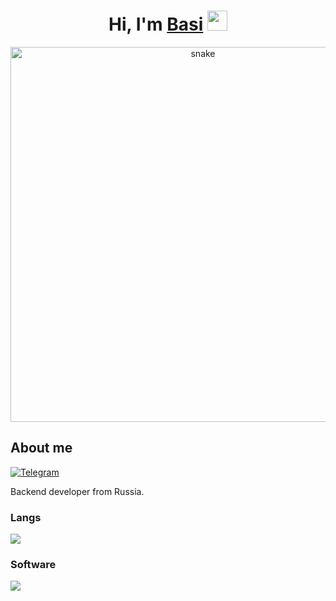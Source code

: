 <h1 align="center">Hi, I'm <a href="https://github.com/DevBasi" target="_blank">Basi</a> 
<img src="https://github.com/blackcater/blackcater/raw/main/images/Hi.gif" height="32"/></h1>

<p align="center">
 <img width="600" src="https://i.pinimg.com/736x/04/a0/2e/04a02ea3b3f64baa2238eeffd973e840.jpg" alt="snake"/>
</p>

## About me
[![Telegram](https://img.shields.io/badge/-Telegram-2CA5E0?style=flat&logo=telegram&logoColor=white)](https://t.me/homebasi)

Backend developer from Russia.
  <p>
    <h3>Langs</h3>
    <img src="https://skillicons.dev/icons?i=py,java,cs&perline=7" />
    <h3>Software</h3>
    <img src="https://skillicons.dev/icons?i=visualstudio&perline=7" />
    <br>
  </p>
</details>

